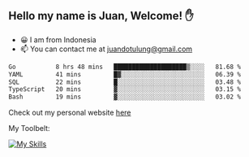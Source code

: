 ## Hello my name is Juan, Welcome! ✋

- 😀 I am from Indonesia
- 📫 You can contact me at juandotulung@gmail.com

<!--START_SECTION:waka-->

```txt
Go           8 hrs 48 mins   ████████████████████▒░░░░   81.68 %
YAML         41 mins         █▓░░░░░░░░░░░░░░░░░░░░░░░   06.39 %
SQL          22 mins         █░░░░░░░░░░░░░░░░░░░░░░░░   03.48 %
TypeScript   20 mins         ▓░░░░░░░░░░░░░░░░░░░░░░░░   03.15 %
Bash         19 mins         ▓░░░░░░░░░░░░░░░░░░░░░░░░   03.02 %
```

<!--END_SECTION:waka-->

Check out my personal website [here](https://juanchristian.com)

My Toolbelt:

[![My Skills](https://skillicons.dev/icons?i=go,js,ts,nodejs,react,nextjs,python,php,laravel,aws,bash,linux,postgres,mysql,redis,mongodb,docker)](https://skillicons.dev)

